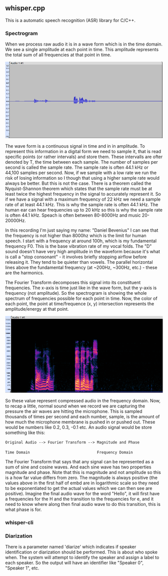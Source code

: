 ## whisper.cpp
This is a automatic speech recognition (ASR) library for C/C++.

### Spectrogram
When we process raw audio it is in a wave form which is in the time domain. We
see a single amplitude at each point in time. This amplitude represents the 
total sum of all frequencies at that point in time.

![image](./images/waveform.png)

The wave form is a continuous signal in time and in in amplitude. To represent
this information in a digital form we need to sample it, that is read specific
points (or rather intervals) and store them. These intervalls are ofter denoted
by T, the time between each sample. The number of samples per second is called
the sample rate. The sample rate is often 44.1 kHz or 44,100 samples per second.
Now, if we sample with a low rate we run the risk of losing information so I
though that using a higher sample rate would always be better. But this is not
the case. There is a theorem called the Nyquist-Shannon theorem which states
that the sample rate must be at least twice the highest frequency in the signal
to accurately represent it. So if we have a signal with a maximum frequency of
22 kHz we need a sample rate of at least 44.1 kHz. This is why the sample rate
is often 44.1 kHz. The human ear can hear frequencies up to 20 kHz so this is
why the sample rate is often 44.1 kHz.
Speach is often between 80-8000Hz and music 20-20000Hz.

In this recording I'm just saying my name: "Daniel Bevenius"
I can see that the frequency is not higher than 8000hz which is the limit for
human speech. I start with a frequency at around 100h, which is my fundamental
frequency F0. This is the base vibration rate of my vocal folds.
The "D" sound doesn't have very high amplitude in the waveform because it's what
is call a "stop consonant" - it involves briefly stopping airflow before
releasing it. They tend to be quieter than vowels.
The parallel horizontal lines above the fundamental frequency (at ~200Hz, ~300Hz,
etc.) - these are the harmonics.


The Fourier Transform decomposes this signal into its constituent frequencies.
The x-axis is time just like in the wave form, but the y-axis is frequency (not
amplitude). So the spectrogram is showing the whole spectrum of frequencies
possible for each point in time. Now, the color of each point, the point at
time/frequence (x, y) intersection represents the amplitude/energy at that point.

![image](./images/spectrogram.png)


So these value represent compressed audio in the frequency domain. Now, to recap
a little, normal sound when we record we are capturing the pressure the air
waves are hitting the microphone. This is sampled thousands of times per second
and each number, sample, is the amount of how much the microphone membrane is
pushed in or pushed out. These would be numbers like 0.2, 0.3, -0.1 etc.
An audio signal would be store something like this:
```console
Original Audio --> Fourier Transform --> Magnitude and Phase

Time Domain                              Frequency Domain
```
The Fourier Transform that says that any signal can be represented as a sum of
sine and cosine waves. And each sine wave has two properties magnitude and
phase. Note that this is magnitude and not amplitude so this is a how far value
differs from zero. The magnitude is always positive (the values above in the
first half of embd are in logarithmic scale so they need to be exponentiated to
get the actual values which we can then see are positive). Imagine the final
audio wave for the word "Hello", it will first have a frequencies for the H and
the transition to the frequencies for e, and it need to know where along then
final audio wave to do this transition, this is what phase is for.

### whisper-cli


### Diarization
There is a parameter named 'diarize' which indicates if speaker identification
or diarization should be performed. This is about who spoke when. The system
will attempt to identify the speaker and assign a label to each speaker. So
the output will have an identifier like "Speaker 0", "Speaker 1", etc.
